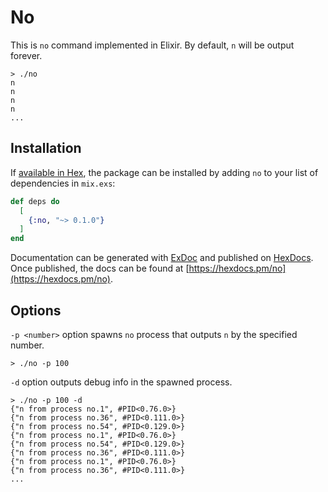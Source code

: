 # No

This is `no` command implemented in Elixir.
By default, `n` will be output forever.

```
> ./no
n
n
n
n
...
```

## Installation

If [available in Hex](https://hex.pm/docs/publish), the package can be installed
by adding `no` to your list of dependencies in `mix.exs`:

```elixir
def deps do
  [
    {:no, "~> 0.1.0"}
  ]
end
```

Documentation can be generated with [ExDoc](https://github.com/elixir-lang/ex_doc)
and published on [HexDocs](https://hexdocs.pm). Once published, the docs can
be found at [https://hexdocs.pm/no](https://hexdocs.pm/no).

## Options

`-p <number>` option spawns `no` process that outputs `n` by the specified number.

```
> ./no -p 100
```

`-d` option outputs debug info in the spawned process.

```
> ./no -p 100 -d
{"n from process no.1", #PID<0.76.0>}
{"n from process no.36", #PID<0.111.0>}
{"n from process no.54", #PID<0.129.0>}
{"n from process no.1", #PID<0.76.0>}
{"n from process no.54", #PID<0.129.0>}
{"n from process no.36", #PID<0.111.0>}
{"n from process no.1", #PID<0.76.0>}
{"n from process no.36", #PID<0.111.0>}
...
```

